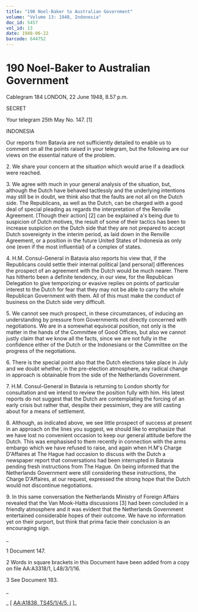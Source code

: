 ```yaml
---
title: "190 Noel-Baker to Australian Government"
volume: "Volume 13: 1948, Indonesia"
doc_id: 5457
vol_id: 13
date: 1948-06-22
barcode: 644752
---
```


# 190 Noel-Baker to Australian Government

Cablegram 184 LONDON, 22 June 1948, 8.57 p.m.

SECRET

Your telegram 25th May No. 147. [1]

INDONESIA

Our reports from Batavia are not sufficiently detailed to enable us to comment on all the points raised in your telegram, but the following are our views on the essential nature of the problem.

2\. We share your concern at the situation which would arise if a deadlock were reached.

3\. We agree with much in your general analysis of the situation, but, although the Dutch have behaved tactlessly and the underlying intentions may still be in doubt, we think also that the faults are not all on the Dutch side. The Republicans, as well as the Dutch, can be charged with a good deal of special pleading as regards the interpretation of the Renville Agreement. [Though their action] [2] can be explained a's being due to suspicion of Dutch motives, the result of some of their tactics has been to increase suspicion on the Dutch side that they are not prepared to accept Dutch sovereignty in the interim period, as laid down in the Renville Agreement, or a position in the future United States of Indonesia as only one (even if the most influential) of a complex of states.

4\. H.M. Consul-General in Batavia also reports his view that, if the Republicans could settle their internal political [and personal] differences the prospect of an agreement with the Dutch would be much nearer. There has hitherto been a definite tendency, in our view, for the Republican Delegation to give temporizing or evasive replies on points of particular interest to the Dutch for fear that they may not be able to carry the whole Republican Government with them. All of this must make the conduct of business on the Dutch side very difficult.

5\. We cannot see much prospect, in these circumstances, of inducing an understanding by pressure from Governments not directly concerned with negotiations. We are in a somewhat equivocal position, not only is the matter in the hands of the Committee of Good Offices, but also we cannot justly claim that we know all the facts, since we are not fully in the confidence either of the Dutch or the Indonesians or the Committee on the progress of the negotiations.

6\. There is the special point also that the Dutch elections take place in July and we doubt whether, in the pre-election atmosphere, any radical change in approach is obtainable from the side of the Netherlands Government.

7\. H.M. Consul-General in Batavia is returning to London shortly for consultation and we intend to review the position fully with him. His latest reports do not suggest that the Dutch are contemplating the forcing of an early crisis but rather that, despite their pessimism, they are still casting about for a means of settlement.

8\. Although, as indicated above, we see little prospect of success at present in an approach on the lines you suggest, we should like to emphasize that we have lost no convenient occasion to keep our general attitude before the Dutch. This was emphasised to them recently in connection with the arms embargo which we have refused to raise, and again when H.M's Charge D'Affaires at The Hague had occasion to discuss with the Dutch a newspaper report that conversations had been interrupted in Batavia pending fresh instructions from The Hague. On being informed that the Netherlands Government were still considering these instructions, the Charge D'Affaires, at our request, expressed the strong hope that the Dutch would not discontinue negotiations.

9\. In this same conversation the Netherlands Ministry of Foreign Affairs revealed that the Van Mook-Hatta discussions [3] had been concluded in a friendly atmosphere and it was evident that the Netherlands Government entertained considerable hopes of their outcome. We have no information yet on their purport, but think that prima facie their conclusion is an encouraging sign.

_

1 Document 147.

2 Words in square brackets in this Document have been added from a copy on file AA:A3318/1, L48/3/1/16.

3 See Document 183.

_

_ [ [AA:A1838, TS45/1/4/5, i](http://www.naa.gov.au/cgi-bin/Search?O=I&Number=644752) ]_
